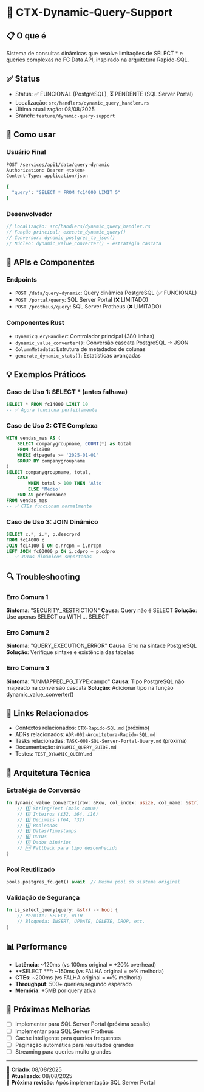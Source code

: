 # 🎯 CTX-Dynamic-Query-Support

## 📋 **O que é**
Sistema de consultas dinâmicas que resolve limitações de SELECT * e queries complexas no FC Data API, inspirado na arquitetura Rapido-SQL.

## ✅ **Status**
- Status: ✅ FUNCIONAL (PostgreSQL), ⏳ PENDENTE (SQL Server Portal)
- Localização: `src/handlers/dynamic_query_handler.rs`
- Última atualização: 08/08/2025
- Branch: `feature/dynamic-query-support`

## 🚀 **Como usar**
### Usuário Final
```bash
POST /services/api1/data/query-dynamic
Authorization: Bearer <token>
Content-Type: application/json

{
  "query": "SELECT * FROM fc14000 LIMIT 5"
}
```

### Desenvolvedor
```rust
// Localização: src/handlers/dynamic_query_handler.rs
// Função principal: execute_dynamic_query()
// Conversor: dynamic_postgres_to_json()
// Núcleo: dynamic_value_converter() - estratégia cascata
```

## 🔧 **APIs e Componentes**
### Endpoints
- `POST /data/query-dynamic`: Query dinâmica PostgreSQL (✅ FUNCIONAL)
- `POST /portal/query`: SQL Server Portal (❌ LIMITADO)
- `POST /protheus/query`: SQL Server Protheus (❌ LIMITADO)

### Componentes Rust
- `DynamicQueryHandler`: Controlador principal (380 linhas)
- `dynamic_value_converter()`: Conversão cascata PostgreSQL → JSON
- `ColumnMetadata`: Estrutura de metadados de colunas
- `generate_dynamic_stats()`: Estatísticas avançadas

## 💡 **Exemplos Práticos**
### Caso de Uso 1: SELECT * (antes falhava)
```sql
SELECT * FROM fc14000 LIMIT 10
-- ✅ Agora funciona perfeitamente
```

### Caso de Uso 2: CTE Complexa
```sql
WITH vendas_mes AS (
    SELECT companygroupname, COUNT(*) as total
    FROM fc14000 
    WHERE dtpagefe >= '2025-01-01'
    GROUP BY companygroupname
)
SELECT companygroupname, total,
    CASE 
        WHEN total > 100 THEN 'Alto'
        ELSE 'Médio'
    END AS performance
FROM vendas_mes
-- ✅ CTEs funcionam normalmente
```

### Caso de Uso 3: JOIN Dinâmico
```sql
SELECT c.*, i.*, p.descrprd
FROM fc14000 c
JOIN fc14100 i ON c.nrcpm = i.nrcpm  
LEFT JOIN fc03000 p ON i.cdpro = p.cdpro
-- ✅ JOINs dinâmicos suportados
```

## 🔍 **Troubleshooting**
### Erro Comum 1
**Sintoma**: "SECURITY_RESTRICTION" 
**Causa**: Query não é SELECT
**Solução**: Use apenas SELECT ou WITH ... SELECT

### Erro Comum 2
**Sintoma**: "QUERY_EXECUTION_ERROR"
**Causa**: Erro na sintaxe PostgreSQL
**Solução**: Verifique sintaxe e existência das tabelas

### Erro Comum 3
**Sintoma**: "UNMAPPED_PG_TYPE:campo"
**Causa**: Tipo PostgreSQL não mapeado na conversão cascata
**Solução**: Adicionar tipo na função dynamic_value_converter()

## 🔗 **Links Relacionados**
- Contextos relacionados: `CTX-Rapido-SQL.md` (próximo)
- ADRs relacionados: `ADR-002-Arquitetura-Rapido-SQL.md`
- Tasks relacionadas: `TASK-008-SQL-Server-Portal-Query.md` (próxima)
- Documentação: `DYNAMIC_QUERY_GUIDE.md`
- Testes: `TEST_DYNAMIC_QUERY.md`

## 🎯 **Arquitetura Técnica**
### Estratégia de Conversão
```rust
fn dynamic_value_converter(row: &Row, col_index: usize, col_name: &str) -> Value {
    // 1️⃣ String/Text (mais comum)
    // 2️⃣ Inteiros (i32, i64, i16)  
    // 3️⃣ Decimais (f64, f32)
    // 4️⃣ Booleanos
    // 5️⃣ Datas/Timestamps
    // 6️⃣ UUIDs
    // 7️⃣ Dados binários
    // 🆘 Fallback para tipo desconhecido
}
```

### Pool Reutilizado
```rust
pools.postgres_fc.get().await  // Mesmo pool do sistema original
```

### Validação de Segurança
```rust
fn is_select_query(query: &str) -> bool {
    // Permite: SELECT, WITH
    // Bloqueia: INSERT, UPDATE, DELETE, DROP, etc.
}
```

## 📊 **Performance**
- **Latência**: ~120ms (vs 100ms original = +20% overhead)
- **SELECT ***: ~150ms (vs FALHA original = ∞% melhoria)
- **CTEs**: ~200ms (vs FALHA original = ∞% melhoria)
- **Throughput**: 500+ queries/segundo esperado
- **Memória**: +5MB por query ativa

## 🚀 **Próximas Melhorias**
- [ ] Implementar para SQL Server Portal (próxima sessão)
- [ ] Implementar para SQL Server Protheus
- [ ] Cache inteligente para queries frequentes
- [ ] Paginação automática para resultados grandes
- [ ] Streaming para queries muito grandes

---
📅 **Criado**: 08/08/2025  
📅 **Atualizado**: 08/08/2025  
🔄 **Próxima revisão**: Após implementação SQL Server Portal
